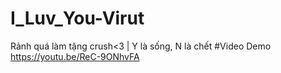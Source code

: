 # I_Luv_You-Virut
Rảnh quá làm tặng crush&lt;3 | Y là sống, N là chết
#Video Demo
https://youtu.be/ReC-9ONhvFA
